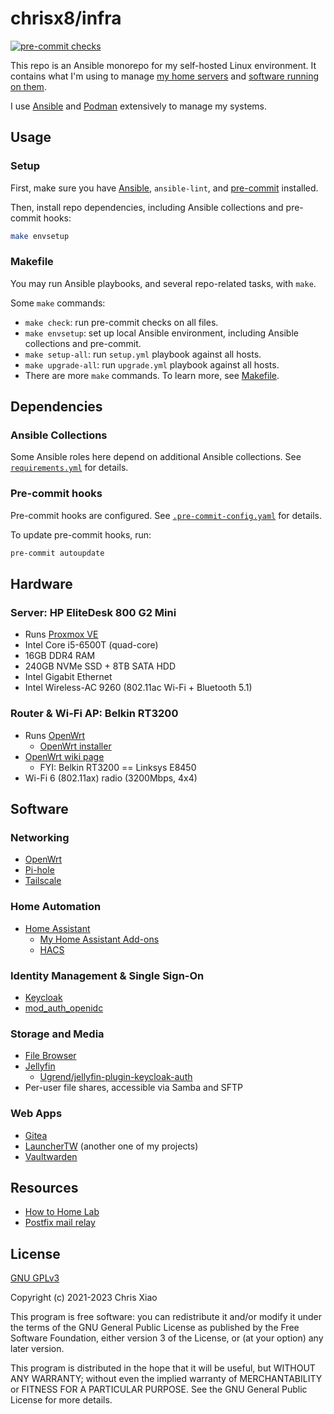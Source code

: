 # chrisx8/infra

[![pre-commit checks](https://github.com/chrisx8/infra/actions/workflows/pre-commit.yml/badge.svg)](https://github.com/chrisx8/infra/actions/workflows/pre-commit.yml)

This repo is an Ansible monorepo for my self-hosted Linux environment. It contains what I'm using to manage [my home servers](#hardware) and [software running on them](#software).

I use [Ansible](https://docs.ansible.com/ansible/latest/index.html) and [Podman](https://podman.io/) extensively to manage my systems.

## Usage

### Setup

First, make sure you have [Ansible](https://docs.ansible.com/ansible/latest/index.html), `ansible-lint`, and [pre-commit](https://pre-commit.com/) installed.

Then, install repo dependencies, including Ansible collections and pre-commit hooks:

```bash
make envsetup
```

### Makefile

You may run Ansible playbooks, and several repo-related tasks, with `make`.

Some `make` commands:

- `make check`: run pre-commit checks on all files.
- `make envsetup`: set up local Ansible environment, including Ansible collections and pre-commit.
- `make setup-all`: run `setup.yml` playbook against all hosts.
- `make upgrade-all`: run `upgrade.yml` playbook against all hosts.
- There are more `make` commands. To learn more, see [Makefile](Makefile).

## Dependencies

### Ansible Collections

Some Ansible roles here depend on additional Ansible collections. See [`requirements.yml`](requirements.yml) for details.

### Pre-commit hooks

Pre-commit hooks are configured. See [`.pre-commit-config.yaml`](.pre-commit-config.yaml) for details.

To update pre-commit hooks, run:

```bash
pre-commit autoupdate
```

## Hardware

### Server: HP EliteDesk 800 G2 Mini

- Runs [Proxmox VE](https://www.proxmox.com/en/proxmox-ve)
- Intel Core i5-6500T (quad-core)
- 16GB DDR4 RAM
- 240GB NVMe SSD + 8TB SATA HDD
- Intel Gigabit Ethernet
- Intel Wireless-AC 9260 (802.11ac Wi-Fi + Bluetooth 5.1)

### Router & Wi-Fi AP: Belkin RT3200

- Runs [OpenWrt](https://openwrt.org)
  - [OpenWrt installer](https://github.com/dangowrt/owrt-ubi-installer)
- [OpenWrt wiki page](https://openwrt.org/toh/linksys/e8450)
  - FYI: Belkin RT3200 == Linksys E8450
- Wi-Fi 6 (802.11ax) radio (3200Mbps, 4x4)

## Software

### Networking

- [OpenWrt](https://openwrt.org/)
- [Pi-hole](https://pi-hole.net/)
- [Tailscale](https://tailscale.com/)

### Home Automation

- [Home Assistant](https://www.home-assistant.io)
  - [My Home Assistant Add-ons](https://github.com/chrisx8/home-assistant-addons)
  - [HACS](https://hacs.xyz)

### Identity Management & Single Sign-On

- [Keycloak](https://www.keycloak.org/)
- [mod_auth_openidc](https://github.com/zmartzone/mod_auth_openidc)

### Storage and Media

- [File Browser](https://github.com/filebrowser/filebrowser)
- [Jellyfin](https://jellyfin.org/)
  - [Ugrend/jellyfin-plugin-keycloak-auth](https://github.com/Ugrend/jellyfin-plugin-keycloak-auth)
- Per-user file shares, accessible via Samba and SFTP

### Web Apps

- [Gitea](https://gitea.io/)
- [LauncherTW](https://github.com/chrisx8/LauncherTW) (another one of my projects)
- [Vaultwarden](https://github.com/dani-garcia/vaultwarden)

## Resources

- [How to Home Lab](https://www.dlford.io/tag/how-to-home-lab-series/)
- [Postfix mail relay](https://www.howtoforge.com/tutorial/configure-postfix-to-use-gmail-as-a-mail-relay/)

## License

[GNU GPLv3](LICENSE)

Copyright (c) 2021-2023 Chris Xiao

This program is free software: you can redistribute it and/or modify it under the terms of the GNU General Public License as published by the Free Software Foundation, either version 3 of the License, or (at your option) any later version.

This program is distributed in the hope that it will be useful, but WITHOUT ANY WARRANTY; without even the implied warranty of MERCHANTABILITY or FITNESS FOR A PARTICULAR PURPOSE.  See the GNU General Public License for more details.
